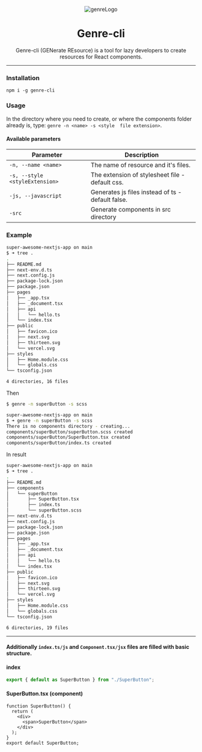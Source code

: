 <div align="center">

![genreLogo](https://user-images.githubusercontent.com/30735738/209177310-e5e7984f-d10b-4177-85f2-f2649f88467e.png)

# Genre-cli 

Genre-cli (GENerate REsource) is a tool for lazy developers to create resources for React components.
</div>

---

### Installation

`npm i -g genre-cli`

### Usage

In the directory where you need to create, or where the components folder already is, type: `genre -n <name> -s <style 
file extension>`.

#### Available parameters

| Parameter                      | Description                                       |
| ------------------------------ | ------------------------------------------------- |
| `-n, --name <name>`            | The name of resource and it's files.              |
| `-s, --style <styleExtension>` | The extension of stylesheet file - default css.   |
| `-js, --javascript`            | Generates js files instead of ts - default false. |
| `-src`                         | Generate components in src directory              |

### Example

```bash
super-awesome-nextjs-app on main
$ ➜ tree .
.
├── README.md
├── next-env.d.ts
├── next.config.js
├── package-lock.json
├── package.json
├── pages
│   ├── _app.tsx
│   ├── _document.tsx
│   ├── api
│   │   └── hello.ts
│   └── index.tsx
├── public
│   ├── favicon.ico
│   ├── next.svg
│   ├── thirteen.svg
│   └── vercel.svg
├── styles
│   ├── Home.module.css
│   └── globals.css
└── tsconfig.json

4 directories, 16 files
```

Then

```bash
$ genre -n superButton -s scss
```

```bash
super-awesome-nextjs-app on main
$ ➜ genre -n superButton -s scss
There is no components directory - creating...
components/superButton/superButton.scss created
components/superButton/SuperButton.tsx created
components/superButton/index.ts created
```

In result

```bash
super-awesome-nextjs-app on main
$ ➜ tree .
.
├── README.md
├── components
│   └── superButton
│       ├── SuperButton.tsx
│       ├── index.ts
│       └── superButton.scss
├── next-env.d.ts
├── next.config.js
├── package-lock.json
├── package.json
├── pages
│   ├── _app.tsx
│   ├── _document.tsx
│   ├── api
│   │   └── hello.ts
│   └── index.tsx
├── public
│   ├── favicon.ico
│   ├── next.svg
│   ├── thirteen.svg
│   └── vercel.svg
├── styles
│   ├── Home.module.css
│   └── globals.css
└── tsconfig.json

6 directories, 19 files
```

---

#### Additionally `index.ts/js` and `Component.tsx/jsx` files are filled with basic structure.

#### index

```ts
export { default as SuperButton } from "./SuperButton";
```

#### SuperButton.tsx (component)

```tsx
function SuperButton() {
  return (
    <div>
      <span>SuperButton</span>
    </div>
  );
}
export default SuperButton;
```
